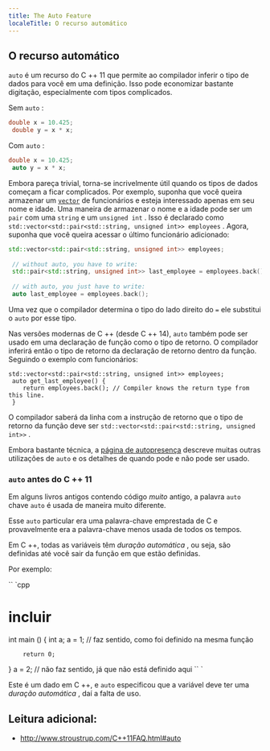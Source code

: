 ```yaml
---
title: The Auto Feature
localeTitle: O recurso automático
---
```

## O recurso automático

`auto` é um recurso do C ++ 11 que permite ao compilador inferir o tipo de dados para você em uma definição. Isso pode economizar bastante digitação, especialmente com tipos complicados.

Sem `auto` :

```cpp
double x = 10.425; 
 double y = x * x; 
```

Com `auto` :

```cpp
double x = 10.425; 
 auto y = x * x; 
```

Embora pareça trivial, torna-se incrivelmente útil quando os tipos de dados começam a ficar complicados. Por exemplo, suponha que você queira armazenar um [`vector`](https://guide.freecodecamp.org/cplusplus/vector) de funcionários e esteja interessado apenas em seu nome e idade. Uma maneira de armazenar o nome e a idade pode ser um `pair` com uma `string` e um `unsigned int` . Isso é declarado como `std::vector<std::pair<std::string, unsigned int>> employees` . Agora, suponha que você queira acessar o último funcionário adicionado:

```cpp
std::vector<std::pair<std::string, unsigned int>> employees; 
 
 // without auto, you have to write: 
 std::pair<std::string, unsigned int>> last_employee = employees.back(); 
 
 // with auto, you just have to write: 
 auto last_employee = employees.back(); 
```

Uma vez que o compilador determina o tipo do lado direito do `=` ele substitui o `auto` por esse tipo.

Nas versões modernas de C ++ (desde C ++ 14), `auto` também pode ser usado em uma declaração de função como o tipo de retorno. O compilador inferirá então o tipo de retorno da declaração de retorno dentro da função. Seguindo o exemplo com funcionários:
```
std::vector<std::pair<std::string, unsigned int>> employees; 
 auto get_last_employee() { 
    return employees.back(); // Compiler knows the return type from this line. 
 } 
```

O compilador saberá da linha com a instrução de retorno que o tipo de retorno da função deve ser `std::vector<std::pair<std::string, unsigned int>>` .

Embora bastante técnica, a [página de autopresença](http://en.cppreference.com/w/cpp/language/auto) descreve muitas outras utilizações de `auto` e os detalhes de quando pode e não pode ser usado.

### `auto` antes do C ++ 11

Em alguns livros antigos contendo código _muito_ antigo, a palavra `auto` chave `auto` é usada de maneira muito diferente.

Esse `auto` particular era uma palavra-chave emprestada de C e provavelmente era a palavra-chave menos usada de todos os tempos.

Em C ++, todas as variáveis ​​têm _duração automática_ , ou seja, são definidas até você sair da função em que estão definidas.

Por exemplo:

\`\` \`cpp

# incluir

int main () { int a; a = 1; // faz sentido, como foi definido na mesma função
```
    return 0; 
```

} a = 2; // não faz sentido, já que não está definido aqui \`\` \`

Este é um dado em C ++, e `auto` especificou que a variável deve ter uma _duração automática_ , daí a falta de uso.

## Leitura adicional:

*   http://www.stroustrup.com/C++11FAQ.html#auto